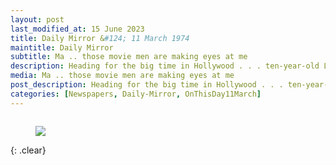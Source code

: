 ```yaml
---
layout: post
last_modified_at: 15 June 2023
title: Daily Mirror &#124; 11 March 1974
maintitle: Daily Mirror
subtitle: Ma .. those movie men are making eyes at me
description: Heading for the big time in Hollywood . . . ten-year-old Lena Zavaroni.
media: Ma .. those movie men are making eyes at me
post_description: Heading for the big time in Hollywood . . . ten-year-old Lena Zavaroni.
categories: [Newspapers, Daily-Mirror, OnThisDay11March]
---
```


<figure class="fig1">
<a href="/assets/images/daily-mirror/1978-03-02-daily-mirror-page-3.png"><img src="/assets/images/daily-mirror/1978-03-02-daily-mirror-page-3.png" class="full-width zoom-in"></a>
</figure>

<br />{: .clear}

<style>
.fig1 {float:left; width:100%;}
</style>

